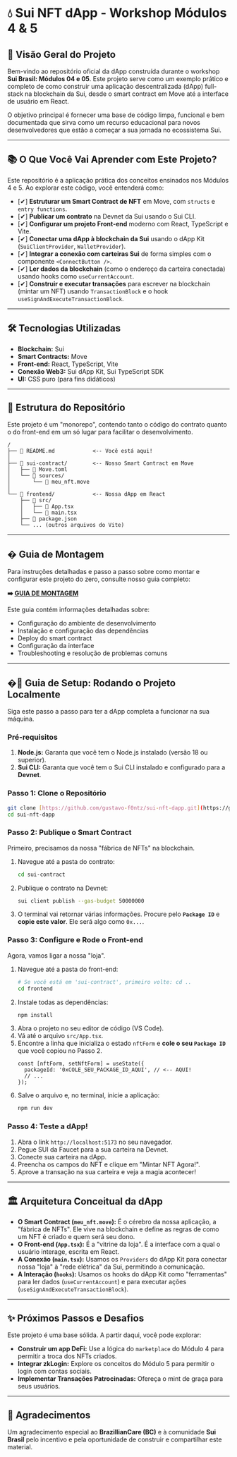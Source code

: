 # 💧 Sui NFT dApp - Workshop Módulos 4 & 5


## 🎯 Visão Geral do Projeto

Bem-vindo ao repositório oficial da dApp construída durante o workshop **Sui Brasil: Módulos 04 e 05**. Este projeto serve como um exemplo prático e completo de como construir uma aplicação descentralizada (dApp) full-stack na blockchain da Sui, desde o smart contract em Move até a interface de usuário em React.

O objetivo principal é fornecer uma base de código limpa, funcional e bem documentada que sirva como um recurso educacional para novos desenvolvedores que estão a começar a sua jornada no ecossistema Sui.

---

## 📚 O Que Você Vai Aprender com Este Projeto?

Este repositório é a aplicação prática dos conceitos ensinados nos Módulos 4 e 5. Ao explorar este código, você entenderá como:

* [✔] **Estruturar um Smart Contract de NFT** em Move, com `structs` e `entry functions`.
* [✔] **Publicar um contrato** na Devnet da Sui usando o Sui CLI.
* [✔] **Configurar um projeto Front-end** moderno com React, TypeScript e Vite.
* [✔] **Conectar uma dApp à blockchain da Sui** usando o dApp Kit (`SuiClientProvider`, `WalletProvider`).
* [✔] **Integrar a conexão com carteiras Sui** de forma simples com o componente `<ConnectButton />`.
* [✔] **Ler dados da blockchain** (como o endereço da carteira conectada) usando hooks como `useCurrentAccount`.
* [✔] **Construir e executar transações** para escrever na blockchain (mintar um NFT) usando `TransactionBlock` e o hook `useSignAndExecuteTransactionBlock`.

---

## 🛠️ Tecnologias Utilizadas

* **Blockchain:** Sui
* **Smart Contracts:** Move
* **Front-end:** React, TypeScript, Vite
* **Conexão Web3:** Sui dApp Kit, Sui TypeScript SDK
* **UI:** CSS puro (para fins didáticos)

---

## 📁 Estrutura do Repositório

Este projeto é um "monorepo", contendo tanto o código do contrato quanto o do front-end em um só lugar para facilitar o desenvolvimento.

```
/
├── 📄 README.md            <-- Você está aqui!
│
├── 📁 sui-contract/        <-- Nosso Smart Contract em Move
│   ├── 📄 Move.toml
│   └── 📁 sources/
│       └── 📄 meu_nft.move
│
└── 📁 frontend/            <-- Nossa dApp em React
    ├── 📁 src/
    │   ├── 📄 App.tsx
    │   └── 📄 main.tsx
    ├── 📄 package.json
    └── ... (outros arquivos do Vite)
```

---

## � Guia de Montagem

Para instruções detalhadas e passo a passo sobre como montar e configurar este projeto do zero, consulte nosso guia completo:

**➡️ [GUIA DE MONTAGEM](docs/GUIA%20DE%20MONTAGEM.md)**

Este guia contém informações detalhadas sobre:
- Configuração do ambiente de desenvolvimento
- Instalação e configuração das dependências
- Deploy do smart contract
- Configuração da interface
- Troubleshooting e resolução de problemas comuns

---

## �🚀 Guia de Setup: Rodando o Projeto Localmente

Siga este passo a passo para ter a dApp completa a funcionar na sua máquina.

### Pré-requisitos

1.  **Node.js:** Garanta que você tem o Node.js instalado (versão 18 ou superior).
2.  **Sui CLI:** Garanta que você tem o Sui CLI instalado e configurado para a **Devnet**.

### Passo 1: Clone o Repositório

```bash
git clone [https://github.com/gustavo-f0ntz/sui-nft-dapp.git](https://github.com/gustavo-f0ntz/sui-nft-dapp.git)
cd sui-nft-dapp
```

### Passo 2: Publique o Smart Contract

Primeiro, precisamos da nossa "fábrica de NFTs" na blockchain.

1.  Navegue até a pasta do contrato:
    ```bash
    cd sui-contract
    ```
2.  Publique o contrato na Devnet:
    ```bash
    sui client publish --gas-budget 50000000
    ```
3.  O terminal vai retornar várias informações. Procure pelo **`Package ID`** e **copie este valor**. Ele será algo como `0x...`.

### Passo 3: Configure e Rode o Front-end

Agora, vamos ligar a nossa "loja".

1.  Navegue até a pasta do front-end:
    ```bash
    # Se você está em 'sui-contract', primeiro volte: cd ..
    cd frontend
    ```
2.  Instale todas as dependências:
    ```bash
    npm install
    ```
3.  Abra o projeto no seu editor de código (VS Code).
4.  Vá até o arquivo `src/App.tsx`.
5.  Encontre a linha que inicializa o estado `nftForm` e **cole o seu `Package ID`** que você copiou no Passo 2.
    ```tsx
    const [nftForm, setNftForm] = useState({
      packageId: '0xCOLE_SEU_PACKAGE_ID_AQUI', // <-- AQUI!
      // ...
    });
    ```
6.  Salve o arquivo e, no terminal, inicie a aplicação:
    ```bash
    npm run dev
    ```

### Passo 4: Teste a dApp!

1.  Abra o link `http://localhost:5173` no seu navegador.
2.  Pegue SUI da Faucet para a sua carteira na Devnet.
3.  Conecte sua carteira na dApp.
4.  Preencha os campos do NFT e clique em "Mintar NFT Agora!".
5.  Aprove a transação na sua carteira e veja a magia acontecer!

---

## 🏛️ Arquitetura Conceitual da dApp

* **O Smart Contract (`meu_nft.move`):** É o cérebro da nossa aplicação, a "fábrica de NFTs". Ele vive na blockchain e define as regras de como um NFT é criado e quem será seu dono.
* **O Front-end (`App.tsx`):** É a "vitrine da loja". É a interface com a qual o usuário interage, escrita em React.
* **A Conexão (`main.tsx`):** Usamos os `Providers` do dApp Kit para conectar nossa "loja" à "rede elétrica" da Sui, permitindo a comunicação.
* **A Interação (`hooks`):** Usamos os hooks do dApp Kit como "ferramentas" para ler dados (`useCurrentAccount`) e para executar ações (`useSignAndExecuteTransactionBlock`).

---

## ✨ Próximos Passos e Desafios

Este projeto é uma base sólida. A partir daqui, você pode explorar:
* **Construir um app DeFi:** Use a lógica do `marketplace` do Módulo 4 para permitir a troca dos NFTs criados.
* **Integrar zkLogin:** Explore os conceitos do Módulo 5 para permitir o login com contas sociais.
* **Implementar Transações Patrocinadas:** Ofereça o mint de graça para seus usuários.

---

## 💖 Agradecimentos

Um agradecimento especial ao **BrazillianCare (BC)** e à comunidade **Sui Brasil** pelo incentivo e pela oportunidade de construir e compartilhar este material.